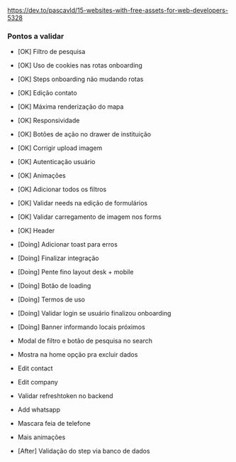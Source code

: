 https://dev.to/pascavld/15-websites-with-free-assets-for-web-developers-5328

### Pontos a validar

- [OK] Filtro de pesquisa
- [OK] Uso de cookies nas rotas onboarding
- [OK] Steps onboarding não mudando rotas
- [OK] Edição contato
- [OK] Máxima renderização do mapa
- [OK] Responsividade
- [OK] Botões de ação no drawer de instituição
- [OK] Corrigir upload imagem
- [OK] Autenticação usuário
- [OK] Animações
- [OK] Adicionar todos os filtros
- [OK] Validar needs na edição de formulários
- [OK] Validar carregamento de imagem nos forms
- [OK] Header


- [Doing] Adicionar toast para erros
- [Doing] Finalizar integração
- [Doing] Pente fino layout desk + mobile
- [Doing] Botão de loading

- [Doing] Termos de uso
- [Doing] Validar login se usuário finalizou onboarding
- [Doing] Banner informando locais próximos
- Modal de filtro e botão de pesquisa no search
- Mostra na home opção pra excluir dados
- Edit contact
- Edit company
- Validar refreshtoken no backend
- Add whatsapp
- Mascara feia de telefone
- Mais animações

- [After] Validação do step via banco de dados
